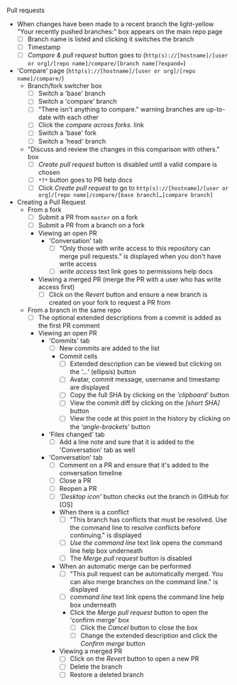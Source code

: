 Pull requests
  - When changes have been made to a recent branch the light-yellow "Your recently pushed branches:" box appears on the main repo page
      - [ ] Branch name is listed and clicking it switches the branch
      - [ ] Timestamp
      - [ ] *Compare & pull request* button goes to (`http(s)://[hostname]/[user or org]/[repo name]/compare/[branch name]?expand=`)
  - 'Compare' page (`http(s)://[hostname]/[user or org]/[repo name]/compare/`)
    - Branch/fork switcher box
      - [ ] Switch a 'base' branch
      - [ ] Switch a 'compare' branch
      - [ ] "There isn't anything to compare." warning branches are up-to-date with each other
      - [ ] Click the *compare across forks.* link
      - [ ] Switch a 'base' fork
      - [ ] Switch a 'head' branch
    - "Discuss and review the changes in this comparison with others." box
      - [ ] *Create pull request* button is disabled until a valid compare is chosen
      - [ ] `*?*` button goes to PR help docs
      - [ ] Click *Create pull request* to go to `http(s)://[hostname]/[user or org]/[repo name]/compare/[base branch]…[compare branch]`
  - Creating a Pull Request
    - From a fork
      - [ ] Submit a PR from `master` on a fork
      - [ ] Submit a PR from a branch on a fork
      - Viewing an open PR
        - 'Conversation' tab
          - [ ] "Only those with write access to this repository can merge pull requests." is displayed when you don't have write access
          - [ ] *write access* text link goes to permissions help docs
      - Viewing a merged PR (merge the PR with a user who has write access first)
        - [ ] Click on the *Revert* button and ensure a new branch is created on your fork to request a PR from
    - From a branch in the same repo
      - [ ] The optional extended descriptions from a commit is added as the first PR comment
      - Viewing an open PR
        - 'Commits' tab
          - [ ] New commits are added to the list
          - Commit cells
            - [ ] Extended description can be viewed but clicking on the *'…'* (ellipsis) button
            - [ ] Avatar, commit message, username and timestamp are displayed
            - [ ] Copy the full SHA by clicking on the *'clipboard'* button
            - [ ] View the commit diff by clicking on the *[short SHA]* button
            - [ ] View the code at this point in the history by clicking on the *'angle-brackets'* button
        - 'Files changed' tab
          - [ ] Add a line note and sure that it is added to the 'Conversation' tab as well
        - 'Conversation' tab
          - [ ] Comment on a PR and ensure that it's added to the conversation timeline
          - [ ] Close a PR
          - [ ] Reopen a PR
          - [ ] *'Desktop icon'* button checks out the branch in GitHub for [OS]
          - When there is a conflict
            - [ ] "This branch has conflicts that must be resolved. Use the command line to resolve conflicts before continuing." is displayed
            - [ ] *Use the command line* text link opens the command line help box underneath
            - [ ] The *Merge pull request* button is disabled
          - When an automatic merge can be performed
            - [ ] "This pull request can be automatically merged. You can also merge branches on the command line." is displayed
            - [ ] *command line* text link opens the command line help box underneath
            - Click the *Merge pull request* button to open the 'confirm merge' box
              - [ ] Click the *Cancel* button to close the box
              - [ ] Change the extended description and click the *Confirm merge* button
          - Viewing a merged PR
            - [ ] Click on the *Revert* button to open a new PR
            - [ ] Delete the branch
            - [ ] Restore a deleted branch
